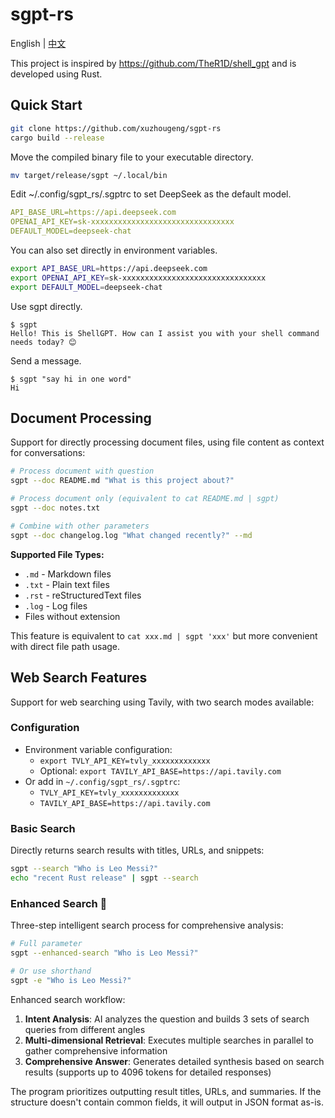 # sgpt-rs

English | [中文](README_zh.md)

This project is inspired by https://github.com/TheR1D/shell_gpt and is developed using Rust.

## Quick Start

```bash
git clone https://github.com/xuzhougeng/sgpt-rs
cargo build --release
```

Move the compiled binary file to your executable directory.

```bash
mv target/release/sgpt ~/.local/bin
```

Edit ~/.config/sgpt_rs/.sgptrc to set DeepSeek as the default model.

```yaml
API_BASE_URL=https://api.deepseek.com
OPENAI_API_KEY=sk-xxxxxxxxxxxxxxxxxxxxxxxxxxxxxxxx
DEFAULT_MODEL=deepseek-chat
```

You can also set directly in environment variables.

```bash
export API_BASE_URL=https://api.deepseek.com
export OPENAI_API_KEY=sk-xxxxxxxxxxxxxxxxxxxxxxxxxxxxxxxx
export DEFAULT_MODEL=deepseek-chat
```

Use sgpt directly.

```
$ sgpt
Hello! This is ShellGPT. How can I assist you with your shell command needs today? 😊
```

Send a message.

```
$ sgpt "say hi in one word"
Hi
```

## Document Processing

Support for directly processing document files, using file content as context for conversations:

```bash
# Process document with question
sgpt --doc README.md "What is this project about?"

# Process document only (equivalent to cat README.md | sgpt)
sgpt --doc notes.txt

# Combine with other parameters
sgpt --doc changelog.log "What changed recently?" --md
```

**Supported File Types:**
- `.md` - Markdown files
- `.txt` - Plain text files  
- `.rst` - reStructuredText files
- `.log` - Log files
- Files without extension

This feature is equivalent to `cat xxx.md | sgpt 'xxx'` but more convenient with direct file path usage.

## Web Search Features

Support for web searching using Tavily, with two search modes available:

### Configuration

- Environment variable configuration:
  - `export TVLY_API_KEY=tvly_xxxxxxxxxxxxx`
  - Optional: `export TAVILY_API_BASE=https://api.tavily.com`
- Or add in `~/.config/sgpt_rs/.sgptrc`:
  - `TVLY_API_KEY=tvly_xxxxxxxxxxxxx`
  - `TAVILY_API_BASE=https://api.tavily.com`

### Basic Search

Directly returns search results with titles, URLs, and snippets:

```bash
sgpt --search "Who is Leo Messi?"
echo "recent Rust release" | sgpt --search
```

### Enhanced Search 🚀

Three-step intelligent search process for comprehensive analysis:

```bash
# Full parameter
sgpt --enhanced-search "Who is Leo Messi?"

# Or use shorthand
sgpt -e "Who is Leo Messi?"
```

Enhanced search workflow:
1. **Intent Analysis**: AI analyzes the question and builds 3 sets of search queries from different angles
2. **Multi-dimensional Retrieval**: Executes multiple searches in parallel to gather comprehensive information
3. **Comprehensive Answer**: Generates detailed synthesis based on search results (supports up to 4096 tokens for detailed responses)

The program prioritizes outputting result titles, URLs, and summaries. If the structure doesn't contain common fields, it will output in JSON format as-is.